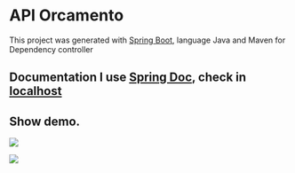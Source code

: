 # API Orcamento
This project was generated with [Spring Boot](https://spring.io/), language Java and Maven for Dependency controller

## Documentation I use [Spring Doc](https://springdoc.org/), check in [localhost](http://localhost:8080/swagger-ui.html)


## Show demo.
![](https://github.com/celogp/orcamentoWeb/blob/d03e51cd7201cccfd82f5a243d7c0f1d1e0ef98b/screens/MyOrcamento.gif)

![](https://github.com/celogp/orcamentoWeb/blob/d03e51cd7201cccfd82f5a243d7c0f1d1e0ef98b/screens/Swagger-UI-APIOrcamento.gif)
